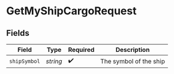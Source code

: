 # GetMyShipCargoRequest


## Fields

| Field                  | Type                   | Required               | Description            |
| ---------------------- | ---------------------- | ---------------------- | ---------------------- |
| `shipSymbol`           | *string*               | :heavy_check_mark:     | The symbol of the ship |